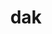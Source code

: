 ---
category: 3-letters
denotation: null
name: dak
reference_link: https://www.etymonline.com/word/dak
root_language: null
root_name: null
title: dak
type: free
word_sums:
- respelling: dak
  sum: 'Dak + '
---